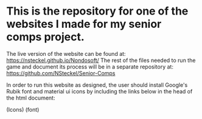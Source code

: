 # This is the repository for one of the websites I made for my senior comps project. 
The live version of the website can be found at: https://nsteckel.github.io/Nondosoft/ 
The rest of the files needed to run the game and document its process will be in a separate repository at: https://github.com/NSteckel/Senior-Comps

In order to run this website as designed, the user should install Google's Rubik font and material ui 
icons by including the links below in the head of the html document:

<link href = "https://fonts.googleapis.com/icon?family=Material+Icons" rel = "stylesheet"> (Icons)
<link href="https://fonts.googleapis.com/css2?family=Acme&family=Rubik:ital,wght@0,500;1,700&family=Signika+Negative&display=swap" rel="stylesheet"> (font)

